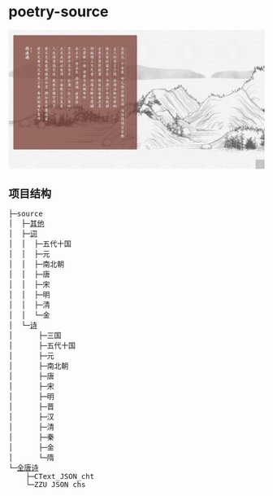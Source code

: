 # poetry-source
![example](example.jpg)

## 项目结构
<pre>
├─source
│  ├─<a href="https://github.com/snowtraces/poetry-source/tree/master/source/其他">其他</a>
│  ├─<a href="https://github.com/snowtraces/poetry-source/tree/master/source/词">词</a>
│  │  ├─五代十国
│  │  ├─元
│  │  ├─南北朝
│  │  ├─唐
│  │  ├─宋
│  │  ├─明
│  │  ├─清
│  │  └─金
│  └─<a href="https://github.com/snowtraces/poetry-source/tree/master/source/诗">诗</a>
│      ├─三国
│      ├─五代十国
│      ├─元
│      ├─南北朝
│      ├─唐
│      ├─宋
│      ├─明
│      ├─晋
│      ├─汉
│      ├─清
│      ├─秦
│      ├─金
│      └─隋
└─<a href="https://github.com/snowtraces/poetry-source/tree/master/全唐诗">全唐诗</a>
    ├─CText_JSON_cht
    └─ZZU_JSON_chs
</pre>
